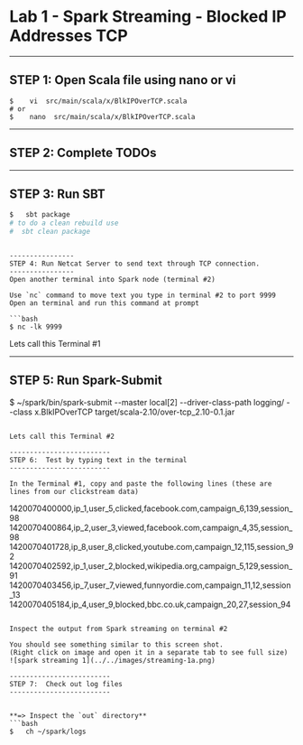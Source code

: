 Lab 1 - Spark Streaming - Blocked IP Addresses TCP 
==================================

----------------
STEP 1: Open Scala file using nano or vi
----------------

```
$    vi  src/main/scala/x/BlkIPOverTCP.scala
# or 
$    nano  src/main/scala/x/BlkIPOverTCP.scala
```

----------------
STEP 2: Complete TODOs
----------------

----------------
STEP 3: Run SBT
----------------


```bash
$   sbt package
# to do a clean rebuild use
#  sbt clean package
```
```

----------------
STEP 4: Run Netcat Server to send text through TCP connection.
----------------
Open another terminal into Spark node (terminal #2)

Use `nc` command to move text you type in terminal #2 to port 9999
Open an terminal and run this command at prompt

```bash
$ nc -lk 9999
```
Lets call this Terminal #1

----------------
STEP 5: Run Spark-Submit
----------------


$   ~/spark/bin/spark-submit  --master local[2]   --driver-class-path logging/  --class x.BlkIPOverTCP  target/scala-2.10/over-tcp_2.10-0.1.jar
```

Lets call this Terminal #2

-------------------------
STEP 6:  Test by typing text in the terminal
-------------------------

In the Terminal #1, copy and paste the following lines (these are lines from our clickstream data)
```
1420070400000,ip_1,user_5,clicked,facebook.com,campaign_6,139,session_98
1420070400864,ip_2,user_3,viewed,facebook.com,campaign_4,35,session_98
1420070401728,ip_8,user_8,clicked,youtube.com,campaign_12,115,session_92
1420070402592,ip_1,user_2,blocked,wikipedia.org,campaign_5,129,session_91
1420070403456,ip_7,user_7,viewed,funnyordie.com,campaign_11,12,session_13
1420070405184,ip_4,user_9,blocked,bbc.co.uk,campaign_20,27,session_94
```

Inspect the output from Spark streaming on terminal #2

You should see something similar to this screen shot.
(Right click on image and open it in a separate tab to see full size)
![spark streaming 1](../../images/streaming-1a.png)

-------------------------
STEP 7:  Check out log files
-------------------------


**=> Inspect the `out` directory**
```bash
$   ch ~/spark/logs

```
